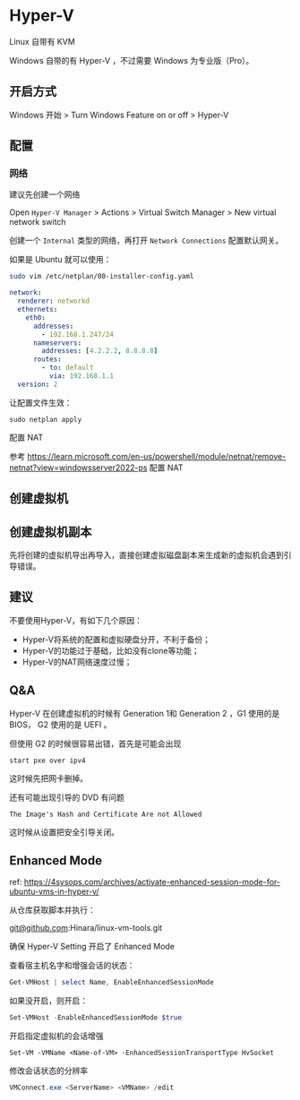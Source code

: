 # Hyper-V

Linux 自带有 KVM

Windows 自带的有 Hyper-V ，不过需要 Windows 为专业版（Pro）。

## 开启方式

Windows 开始 > Turn Windows Feature on or off > Hyper-V

## 配置

### 网络

建议先创建一个网络

Open `Hyper-V Manager` > Actions > Virtual Switch Manager > New virtual network switch

创建一个 `Internal` 类型的网络，再打开 `Network Connections` 配置默认网关。

如果是 Ubuntu 就可以使用：

```sh
sudo vim /etc/netplan/00-installer-config.yaml
```

```yaml
network:
  renderer: networkd
  ethernets:
    eth0:
      addresses:
        - 192.168.1.247/24
      nameservers:
        addresses: [4.2.2.2, 8.8.8.8]
      routes:
        - to: default
          via: 192.168.1.1
  version: 2
```

让配置文件生效：

```
sudo netplan apply
```

配置 NAT

参考 https://learn.microsoft.com/en-us/powershell/module/netnat/remove-netnat?view=windowsserver2022-ps 配置 NAT


## 创建虚拟机


## 创建虚拟机副本

先将创建的虚拟机导出再导入，直接创建虚拟磁盘副本来生成新的虚拟机会遇到引导错误。

## 建议

不要使用Hyper-V，有如下几个原因：

- Hyper-V将系统的配置和虚拟硬盘分开，不利于备份；
- Hyper-V的功能过于基础，比如没有clone等功能；
- Hyper-V的NAT网络速度过慢；

## Q&A

Hyper-V 在创建虚拟机的时候有 Generation 1和 Generation 2 ，G1 使用的是 BIOS， G2 使用的是 UEFI 。

但使用 G2 的时候很容易出错，首先是可能会出现

```
start pxe over ipv4
```

这时候先把网卡删掉。

还有可能出现引导的 DVD 有问题

```
The Image's Hash and Certificate Are not Allowed
```

这时候从设置把安全引导关闭。

## Enhanced Mode

ref: https://4sysops.com/archives/activate-enhanced-session-mode-for-ubuntu-vms-in-hyper-v/

从仓库获取脚本并执行：

git@github.com:Hinara/linux-vm-tools.git

确保 Hyper-V Setting 开启了 Enhanced Mode

查看宿主机名字和增强会话的状态：

```ps1
Get-VMHost | select Name, EnableEnhancedSessionMode
```

如果没开启，则开启：

```ps1
Set-VMHost -EnableEnhancedSessionMode $true
```

开启指定虚拟机的会话增强

```
Set-VM -VMName <Name-of-VM> -EnhancedSessionTransportType HvSocket
```

修改会话状态的分辨率
 
```ps1
VMConnect.exe <ServerName> <VMName> /edit
```